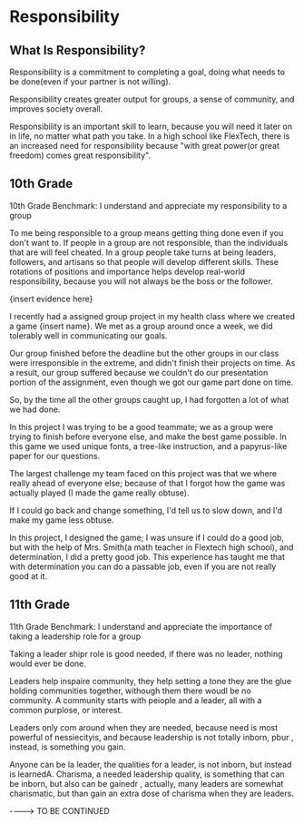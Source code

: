 Responsibility
===============

What Is Responsibility?
-----------------------

Responsibility is a commitment to completing a goal, doing what needs to be
done(even if your partner is not willing).

Responsibility creates greater output for groups, a sense of community, and
improves society overall.

Responsibility is an important skill to learn, because you will need it later on
in life, no matter what path you take. In a high school like FlexTech, there
is an increased need for responsibility because "with great power(or great
freedom) comes great responsibility". 

10th Grade
-----------

10th Grade Benchmark: I understand and appreciate my responsibility to a group

To me being responsible to a group means getting thing done even if you don't
want to.  If people in a group are not responsible, than the individuals that
are will feel cheated.  In a group people take turns at being leaders,
followers, and artisans so that people will develop different skills.  These
rotations of positions and importance helps develop real-world responsibility,
because you will not always be the boss or the follower. 

{insert evidence here}

I recently had a assigned group project in my health class where we created
a game {insert name}. We met as a group around once a week, we did
tolerably well in communicating our goals. 

Our group finished before the deadline but the other groups in our class were
irresponsible in the extreme, and didn't finish their projects on time.  As
a result, our group suffered because we couldn't do our presentation portion of
the assignment, even though we got our game part done on time. 

So, by the time all the other groups caught up, I had forgotten a lot of what
we had done. 

In this project I was trying to be a good teammate; we as a group were trying
to finish before everyone else, and make the best game possible. In this game
we used unique fonts, a tree-like instruction, and a papyrus-like
paper for our questions.

The largest challenge my team faced on this project was that we where really
ahead of everyone else; because of that I forgot how the game was actually
played (I made the game really obtuse).

If I could go back and change something, I'd tell us to slow down, and I'd make
my game less obtuse.

In this project, I designed the game; I was unsure if I could do a good job,
but with the help of Mrs. Smith(a math teacher in Flextech high school), and
determination, I did a pretty good job. This experience has taught me that with
determination you can do a passable job, even if you are not really good at it.


11th Grade
----------

11th Grade Benchmark: I understand and appreciate the importance of taking
a leadership role for a group

Taking a leader shipr role is good needed, if there was no leader, nothing
would ever be done.

Leaders help inspaire community, they help setting a tone they are the glue
holding communities together, withough them there woudl be no community.
A community starts with peiople and a leader, all with a common purplose, or
interest. 

Leaders only com around when they are needed, because need is most powerful of
nessiecityis, and because leadership is not totally inborn, pbur , instead, is
something you gain.

Anyone can be la leader, the qualities for a leader, is not inborn, but instead
is learnedA. Charisma, a needed leadership quality, is something that can be
inborn, but also can be gainedr , actually, many leaders are somewhat
charismatic, but than gain an extra dose of charisma when they are leaders.

----> TO BE CONTINUED
